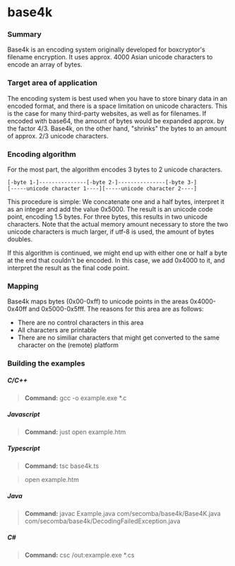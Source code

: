 base4k
======

### Summary

Base4k is an encoding system originally developed for boxcryptor's filename encryption.
It uses approx. 4000 Asian unicode characters to encode an array of bytes.

### Target area of application

The encoding system is best used when you have to store binary data in an encoded format, and there is a space limitation on unicode characters. This is the case for many third-party websites, as well as for filenames. If encoded with base64, the amount of bytes would be expanded approx. by the factor 4/3. Base4k, on the other hand,
"shrinks" the bytes to an amount of approx. 2/3 unicode characters.

### Encoding algorithm

For the most part, the algorithm encodes 3 bytes to 2 unicode characters.

``[-byte 1-]---------------[-byte 2-]---------------[-byte 3-]``  
``[-----unicode character 1----][-----unicode character 2----]``

This procedure is simple: We concatenate one and a half bytes, interpret it as an integer and add the value 0x5000. The result is an unicode code point, encoding 1.5 bytes. For three bytes, this results in two unicode characters. Note that the actual memory amount necessary to store the two unicode characters is much larger, if utf-8 is used, the amount of bytes doubles.

If this algorithm is continued, we might end up with either one or half a byte at the end that couldn't be encoded. In this case, we add 0x4000 to it, and interpret the result as the final code point.

### Mapping

Base4k maps bytes (0x00-0xff) to unicode points in the areas 0x4000-0x40ff and 0x5000-0x5fff. The reasons for this area are as follows:  
<ul>
<li>There are no control characters in this area</li>
<li>All characters are printable</li>
<li>There are no similiar characters that might get converted to the same character on the (remote) platform</li>
</ul>

### Building the examples
##### C/C++

>**Command:** gcc -o example.exe *.c

##### Javascript

>**Command:** just open example.htm

##### Typescript

>**Command:** tsc base4k.ts

>open example.htm

##### Java

>**Command:** javac Example.java com/secomba/base4k/Base4K.java com/secomba/base4k/DecodingFailedException.java

##### C&#35;

>**Command:** csc /out:example.exe *.cs
